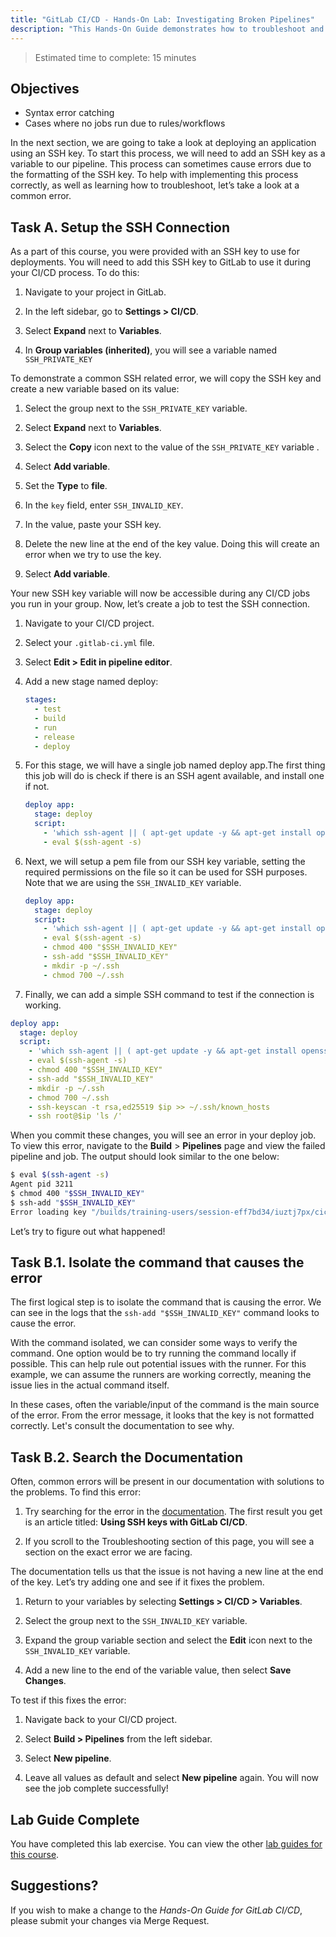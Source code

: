 ```yaml
---
title: "GitLab CI/CD - Hands-On Lab: Investigating Broken Pipelines"
description: "This Hands-On Guide demonstrates how to troubleshoot and fix CI/CD pipelines"
---
```


> Estimated time to complete: 15 minutes

## Objectives

- Syntax error catching
- Cases where no jobs run due to rules/workflows

In the next section, we are going to take a look at deploying an application using an SSH key. To start this process, we will need to add an SSH key as a variable to our pipeline. This process can sometimes cause errors due to the formatting of the SSH key. To help with implementing this process correctly, as well as learning how to troubleshoot, let’s take a look at a common error.

## Task A. Setup the SSH Connection

As a part of this course, you were provided with an SSH key to use for deployments. You will need to add this SSH key to GitLab to use it during your CI/CD process. To do this:

1. Navigate to your project in GitLab.

1. In the left sidebar, go to **Settings > CI/CD**.

1. Select **Expand** next to **Variables**.

1. In **Group variables (inherited)**, you will see a variable named `SSH_PRIVATE_KEY`

To demonstrate a common SSH related error, we will copy the SSH key and create a new variable based on its value:

1. Select the group next to the `SSH_PRIVATE_KEY` variable.

1. Select **Expand** next to **Variables**.

1. Select the **Copy** icon next to the value of the `SSH_PRIVATE_KEY` variable .

1. Select **Add variable**.

1. Set the **Type** to **file**.

1. In the `key` field, enter `SSH_INVALID_KEY`.

1. In the value, paste your SSH key.

1. Delete the new line at the end of the key value. Doing this will create an error when we try to use the key.

1. Select **Add variable**.

Your new SSH key variable will now be accessible during any CI/CD jobs you run in your group. Now, let’s create a job to test the SSH connection.

1. Navigate to your CI/CD project.

1. Select your `.gitlab-ci.yml` file.

1. Select **Edit > Edit in pipeline editor**.

1. Add a new stage named deploy:

    ```yaml
    stages:
      - test
      - build
      - run
      - release
      - deploy
    ```

1. For this stage, we will have a single job named deploy app.The first thing this job will do is check if there is an SSH agent available, and install one if not.

    ```yaml
    deploy app:
      stage: deploy
      script: 
        - 'which ssh-agent || ( apt-get update -y && apt-get install openssh-client git -y )'
        - eval $(ssh-agent -s)
    ```

1. Next, we will setup a pem file from our SSH key variable, setting the required permissions on the file so it can be used for SSH purposes. Note that we are using the `SSH_INVALID_KEY` variable.

    ```yaml
    deploy app:
      stage: deploy
      script: 
        - 'which ssh-agent || ( apt-get update -y && apt-get install openssh-client git -y )'
        - eval $(ssh-agent -s)
        - chmod 400 "$SSH_INVALID_KEY"
        - ssh-add "$SSH_INVALID_KEY"
        - mkdir -p ~/.ssh
        - chmod 700 ~/.ssh
    ```

1. Finally, we can add a simple SSH command to test if the connection is working.

```yaml
deploy app:
  stage: deploy
  script: 
    - 'which ssh-agent || ( apt-get update -y && apt-get install openssh-client git -y )'
    - eval $(ssh-agent -s)
    - chmod 400 "$SSH_INVALID_KEY"
    - ssh-add "$SSH_INVALID_KEY"
    - mkdir -p ~/.ssh
    - chmod 700 ~/.ssh
    - ssh-keyscan -t rsa,ed25519 $ip >> ~/.ssh/known_hosts
    - ssh root@$ip 'ls /'
```

When you commit these changes, you will see an error in your deploy job. To view this error, navigate to the **Build** > **Pipelines** page and view the failed pipeline and job. The output should look similar to the one below:

```bash
$ eval $(ssh-agent -s)
Agent pid 3211
$ chmod 400 "$SSH_INVALID_KEY"
$ ssh-add "$SSH_INVALID_KEY"
Error loading key "/builds/training-users/session-eff7bd34/iuztj7px/cicd-demo.tmp/SSH_INVALID_KEY": error in libcrypto
```

Let’s try to figure out what happened!

## Task B.1. Isolate the command that causes the error

The first logical step is to isolate the command that is causing the error. We can see in the logs that the `ssh-add "$SSH_INVALID_KEY"` command looks to cause the error.

With the command isolated, we can consider some ways to verify the command. One option would be to try running the command locally if possible. This can help rule out potential issues with the runner. For this example, we can assume the runners are working correctly, meaning the issue lies in the actual command itself.

In these cases, often the variable/input of the command is the main source of the error. From the error message, it looks that the key is not formatted correctly. Let's consult the documentation to see why.

## Task B.2. Search the Documentation

Often, common errors will be present in our documentation with solutions to the problems. To find this error:

1. Try searching for the error in the [documentation](https://docs.gitlab.com/). The first result you get is an article titled: **Using SSH keys with GitLab CI/CD**.

1. If you scroll to the Troubleshooting section of this page, you will see a section on the exact error we are facing.

The documentation tells us that the issue is not having a new line at the end of the key. Let’s try adding one and see if it fixes the problem.

1. Return to your variables by selecting **Settings > CI/CD > Variables**.

1. Select the group next to the `SSH_INVALID_KEY` variable.

1. Expand the group variable section and select the **Edit** icon next to the `SSH_INVALID_KEY` variable.

1. Add a new line to the end of the variable value, then select **Save Changes**.

To test if this fixes the error:

1. Navigate back to your CI/CD project.

1. Select **Build > Pipelines** from the left sidebar.

1. Select **New pipeline**.

1. Leave all values as default and select **New pipeline** again. You will now see the job complete successfully!

## Lab Guide Complete

You have completed this lab exercise. You can view the other [lab guides for this course](/handbook/customer-success/professional-services-engineering/education-services/ilt-labs/gitlabcicdhandson).

## Suggestions?

If you wish to make a change to the *Hands-On Guide for GitLab CI/CD*, please submit your changes via Merge Request.
